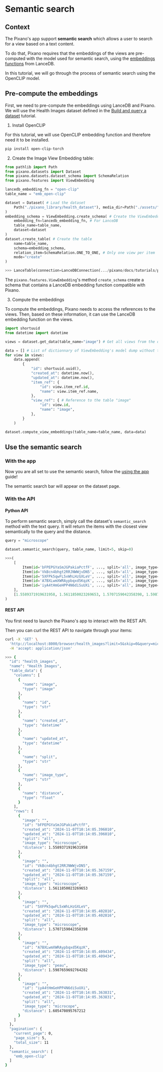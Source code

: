 # Semantic search

## Context

The Pixano's app support **semantic search** which allows a user to search for a view based on a text content.

To do that, Pixano requires that the embeddings of the views are pre-computed with the model used for semantic search, using the [embeddings functions](https://lancedb.github.io/lancedb/embeddings/embedding_functions/) from LanceDB.

In this tutorial, we will go through the process of semantic search using the OpenCLIP model.

## Pre-compute the embeddings

First, we need to pre-compute the embeddings using LanceDB and Pixano. We will use the Health Images dataset defined in the [Build and query a dataset](./dataset.md) tutorial.

1. Install OpenCLIP

For this tutorial, we will use OpenCLIP embedding function and therefore need it to be installed.

```bash
pip install open-clip-torch
```

2. Create the Image View Embedding table:

```python
from pathlib import Path
from pixano.datasets import Dataset
from pixano.datasets.dataset_schema import SchemaRelation
from pixano.features import ViewEmbedding

lancedb_embedding_fn = "open-clip"
table_name = "emb_open-clip"

dataset = Dataset( # Load the dataset
    Path("./pixano_library/health_dataset"), media_dir=Path("./assets/")
)
embedding_schema = ViewEmbedding.create_schema( # Create the ViewEmbeddingSchema
    embedding_fn=lancedb_embedding_fn, # For LanceDB
    table_name=table_name,
    dataset=dataset
)
dataset.create_table( # Create the table
    name=table_name,
    schema=embedding_schema,
    relation_item=SchemaRelation.ONE_TO_ONE, # Only one view per item
    mode="create"
)

>>> LanceTable(connection=LanceDBConnection(.../pixano/docs/tutorials/pixano_library/health_dataset/db), name="emb_open-clip")
```

The `pixano.features.ViewEmbedding`'s method `create_schema` create a schema that contains a LanceDB embedding function compatible with Pixano.

3. Compute the embeddings

To compute the embeddings, Pixano needs to access the references to the views. Then, based on these information, it can use the LanceDB embedding function on the views.

```python
import shortuuid
from datetime import datetime

views = dataset.get_data(table_name="image") # Get all views from the dataset's table "image".

data = [] # List of dictionnary of ViewEmbedding's model dump without the vector field.
for view in views:
    data.append(
        {
            "id": shortuuid.uuid(),
            "created_at": datetime.now(),
            "updated_at": datetime.now(),
            "item_ref": {
                "id": view.item_ref.id,
                "name": view.item_ref.name,
            },
            "view_ref": { # Reference to the table "image"
                "id": view.id,
                "name": "image",
            },
        }
    )

dataset.compute_view_embeddings(table_name=table_name, data=data)
```

## Use the semantic search

### With the app

Now you are all set to use the semantic search, follow the [using the app](../getting_started/using_the_app.md) guide!

The semantic search bar will appear on the dataset page.

### With the API

#### Python API

To perform semantic search, simply call the dataset's `semantic_search` method with the text query. It will return the items with the closest view semantically to the query and the distance.

```python
query = "microscope"

dataset.semantic_search(query, table_name, limit=5, skip=0)

>>>(
    [
        Item(id='bFPEPGYaSmJGPakiaPctfF', ..., split='all', image_type='microscope'),
        Item(id='VkBcn4bhgt2RRJNWWjvDN5', ..., split='all', image_type='microscope'),
        Item(id='5XFPk5qwFL5xWhLHzGXLeV', ..., split='all', image_type='microscope'),
        Item(id='A7BXLwmXWRAypbqxd5KqzK', ..., split='all', image_type='peau'),
        Item(id='iyA4tHmGeHPP4N6diSuUXi', ..., split='all', image_type='microcope')
    ],
    [1.5589371919631958, 1.5611850023269653, 1.5707159042358398, 1.5987659692764282, 1.605470895767212]
)
```

#### REST API

You first need to launch the Pixano's app to interact with the REST API.

Then you can curl the REST API to navigate through your items:

```bash
curl -X 'GET' \
  'http://localhost:8000/browser/health_images?limit=5&skip=0&query=microscope&embedding_table=emb_open-clip' \
  -H 'accept: application/json'

>>> {
  "id": "health_images",
  "name": "Health Images",
  "table_data": {
    "columns": [
      {
        "name": "image",
        "type": "image"
      },
      {
        "name": "id",
        "type": "str"
      },
      {
        "name": "created_at",
        "type": "datetime"
      },
      {
        "name": "updated_at",
        "type": "datetime"
      },
      {
        "name": "split",
        "type": "str"
      },
      {
        "name": "image_type",
        "type": "str"
      },
      {
        "name": "distance",
        "type": "float"
      }
    ],
    "rows": [
      {
        "image": "",
        "id": "bFPEPGYaSmJGPakiaPctfF",
        "created_at": "2024-11-07T10:14:05.396010",
        "updated_at": "2024-11-07T10:14:05.396010",
        "split": "all",
        "image_type": "microscope",
        "distance": 1.5589371919631958
      },
      {
        "image": "",
        "id": "VkBcn4bhgt2RRJNWWjvDN5",
        "created_at": "2024-11-07T10:14:05.367159",
        "updated_at": "2024-11-07T10:14:05.367159",
        "split": "all",
        "image_type": "microscope",
        "distance": 1.5611850023269653
      },
      {
        "image": "",
        "id": "5XFPk5qwFL5xWhLHzGXLeV",
        "created_at": "2024-11-07T10:14:05.402816",
        "updated_at": "2024-11-07T10:14:05.402816",
        "split": "all",
        "image_type": "microscope",
        "distance": 1.5707159042358398
      },
      {
        "image": "",
        "id": "A7BXLwmXWRAypbqxd5KqzK",
        "created_at": "2024-11-07T10:14:05.409434",
        "updated_at": "2024-11-07T10:14:05.409434",
        "split": "all",
        "image_type": "peau",
        "distance": 1.5987659692764282
      },
      {
        "image": "",
        "id": "iyA4tHmGeHPP4N6diSuUXi",
        "created_at": "2024-11-07T10:14:05.363831",
        "updated_at": "2024-11-07T10:14:05.363831",
        "split": "all",
        "image_type": "microcope",
        "distance": 1.605470895767212
      }
    ]
  },
  "pagination": {
    "current_page": 0,
    "page_size": 5,
    "total_size": 11
  },
  "semantic_search": [
    "emb_open-clip"
  ]
}
```
